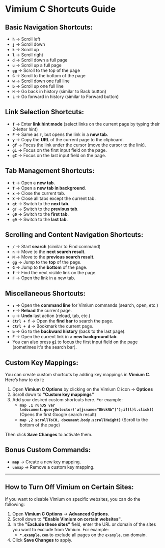 
# Vimium C Shortcuts Guide

## Basic Navigation Shortcuts:

- **`h`** → Scroll left
- **`j`** → Scroll down
- **`k`** → Scroll up
- **`l`** → Scroll right
- **`d`** → Scroll down a full page
- **`u`** → Scroll up a full page
- **`gg`** → Scroll to the top of the page
- **`G`** → Scroll to the bottom of the page
- **`w`** → Scroll down one full line
- **`b`** → Scroll up one full line
- **`H`** → Go back in history (similar to Back button)
- **`L`** → Go forward in history (similar to Forward button)

## Link Selection Shortcuts:

- **`f`** → Enter **link hint mode** (select links on the current page by typing their 2-letter hint)
- **`F`** → Same as `f`, but opens the link in a **new tab**.
- **`y`** → Copy the **URL** of the current page to the clipboard.
- **`gf`** → Focus the link under the cursor (move the cursor to the link).
- **`gi`** → Focus on the first input field on the page.
- **`gI`** → Focus on the last input field on the page.

## Tab Management Shortcuts:

- **`t`** → Open a **new tab**.
- **`T`** → Open a **new tab in background**.
- **`x`** → Close the current tab.
- **`X`** → Close all tabs except the current tab.
- **`gt`** → Switch to the **next tab**.
- **`gT`** → Switch to the **previous tab**.
- **`g0`** → Switch to the **first tab**.
- **`g9`** → Switch to the **last tab**.

## Scrolling and Content Navigation Shortcuts:

- **`/`** → Start **search** (similar to Find command)
- **`n`** → Move to the **next search result**.
- **`N`** → Move to the **previous search result**.
- **`gg`** → Jump to the **top** of the page.
- **`G`** → Jump to the **bottom** of the page.
- **`f`** → Find the next visible link on the page.
- **`F`** → Open the link in a new tab.

## Miscellaneous Shortcuts:

- **`:`** → Open the **command line** for Vimium commands (search, open, etc.)
- **`r`** → **Reload** the current page.
- **`u`** → **Undo** last action (reload, tab, etc.)
- **`Ctrl + f`** → Open the **find bar** to search the page.
- **`Ctrl + d`** → Bookmark the current page.
- **`b`** → Go to the **backward history** (back to the last page).
- **`F`** → Open the current link in a **new background tab**.
 - You can also press **`gi`** to focus the first input field on the page (sometimes it's the search bar).
## Custom Key Mappings:

You can create custom shortcuts by adding key mappings in **Vimium C**. Here’s how to do it:

1. Open **Vimium C Options** by clicking on the Vimium C icon → **Options**
2. Scroll down to **"Custom key mappings"**
3. Add your desired custom shortcuts here. For example:
   - **`map ,1 runJS var l=document.querySelector('a[jsname="UWckNb"]');if(l)l.click()`** (Opens the first Google search result)
   - **`map ,2 scrollTo(0, document.body.scrollHeight)`** (Scroll to the bottom of the page)

Then click **Save Changes** to activate them.

## Bonus Custom Commands:

- **`map`** → Create a new key mapping.
- **`unmap`** → Remove a custom key mapping.

---

## How to Turn Off Vimium on Certain Sites:

If you want to disable Vimium on specific websites, you can do the following:

1. Open **Vimium C Options** → **Advanced Options**.
2. Scroll down to **"Enable Vimium on certain websites"**.
3. In the **"Exclude these sites"** field, enter the URL or domain of the sites you want to exclude from Vimium. For example:
   - **`*.example.com`** to exclude all pages on the `example.com` domain.
4. Click **Save Changes** to apply.
